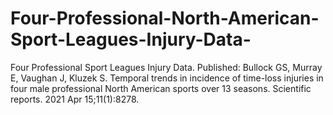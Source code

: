 # Four-Professional-North-American-Sport-Leagues-Injury-Data-
Four Professional Sport Leagues Injury Data. 
Published: Bullock GS, Murray E, Vaughan J, Kluzek S. Temporal trends in incidence of time-loss injuries in four male professional North American sports over 13 seasons. Scientific reports. 2021 Apr 15;11(1):8278.
